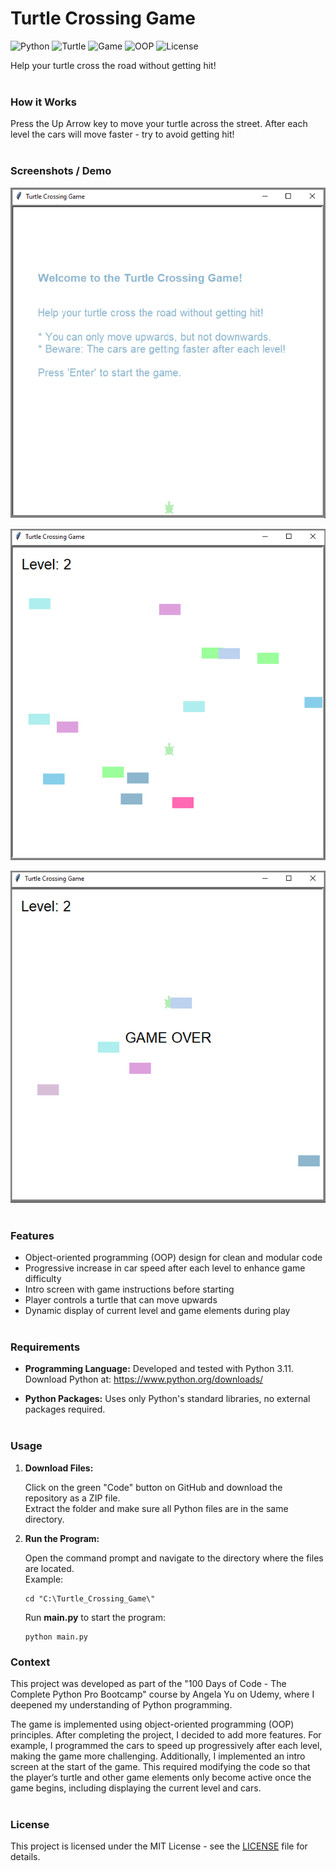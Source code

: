 # Turtle Crossing Game

![Python](https://img.shields.io/badge/Python-3.11-blue?logo=python)
![Turtle](https://img.shields.io/badge/Library-turtle-9cf)
![Game](https://img.shields.io/badge/Type-Game-darkgreen)
![OOP](https://img.shields.io/badge/Concept-OOP-blueviolet)
![License](https://img.shields.io/badge/License-MIT-green.svg)

Help your turtle cross the road without getting hit! 
<br><br>

### How it Works
Press the Up Arrow key to move your turtle across the street. After each level the cars will move faster - try to avoid getting hit!
<br><br>

### Screenshots / Demo
![Intro](screenshots/1_Turtle_Intro.PNG)

![Gameplay](screenshots/2_Turtle_Gameplay.png)

![Game Over](screenshots/3_Turtle_GameOver.PNG)
<br><br>

### Features
- Object-oriented programming (OOP) design for clean and modular code
- Progressive increase in car speed after each level to enhance game difficulty
- Intro screen with game instructions before starting
- Player controls a turtle that can move upwards
- Dynamic display of current level and game elements during play
<br><br>

### Requirements
- **Programming Language:**
  Developed and tested with Python 3.11.  
  Download Python at: https://www.python.org/downloads/

- **Python Packages:**
  Uses only Python's standard libraries, no external packages required.
<br><br>

### Usage
1. **Download Files:**
   
   Click on the green "Code" button on GitHub and download the repository as a ZIP file.  
   Extract the folder and make sure all Python files are in the same directory.
   
2. **Run the Program:**
   
   Open the command prompt and navigate to the directory where the files are located.  
   Example:

       cd "C:\Turtle_Crossing_Game\"

   Run **main.py** to start the program:
  
       python main.py

### Context
This project was developed as part of the "100 Days of Code - The Complete Python Pro Bootcamp" course by Angela Yu on Udemy, where I deepened my understanding of Python programming.

The game is implemented using object-oriented programming (OOP) principles. After completing the project, I decided to add more features. 
For example, I programmed the cars to speed up progressively after each level, making the game more challenging. 
Additionally, I implemented an intro screen at the start of the game. 
This required modifying the code so that the player’s turtle and other game elements only become active once the game begins, including displaying the current level and cars.
<br><br>

### License

This project is licensed under the MIT License - see the [LICENSE](LICENSE) file for details.
